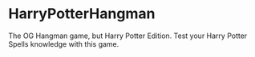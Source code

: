 # HarryPotterHangman
The OG Hangman game, but Harry Potter Edition. Test your Harry Potter Spells knowledge with this game.
